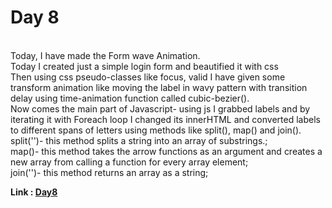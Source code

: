 # Day 8

<br>
Today, I have made the Form wave Animation.<br>
Today I created just a simple login form and beautified it with css<br>Then using css pseudo-classes like focus, valid I have given some transform animation like moving the label in wavy pattern with transition delay using time-animation function called cubic-bezier().<br> 
Now comes the main part of Javascript- using js I grabbed labels and by iterating it with Foreach loop I changed its innerHTML and converted labels to different spans of letters using methods like split(), map() and join().<br>
split('')- this method splits a string into an array of substrings.;<br>
map()- this method takes the arrow functions as an argument and creates a new array from calling a function for every array element;<br>
join('')- this method returns an array as a string;<br>

**Link : [Day8](https://rushigoswami.github.io/50-Days-of-Javascript/day8)**
